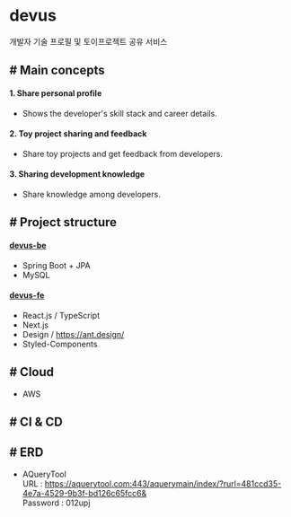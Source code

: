 # devus
개발자 기술 프로필 및 토이프로젝트  공유 서비스

## \# Main concepts

#### 1. Share personal profile
- Shows the developer's skill stack and career details.

#### 2. Toy project sharing and feedback
- Share toy projects and get feedback from developers.

#### 3. Sharing development knowledge
- Share knowledge among developers.

## \# Project structure
#### [devus-be]()
- Spring Boot + JPA
- MySQL

#### [devus-fe]()
- React.js / TypeScript
- Next.js
- Design / https://ant.design/
- Styled-Components

## \# Cloud
- AWS

## \# CI & CD

## \# ERD
- AQueryTool  
  URL : https://aquerytool.com:443/aquerymain/index/?rurl=481ccd35-4e7a-4529-9b3f-bd126c65fcc6&  
  Password : 012upj
